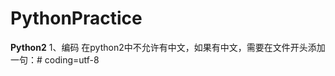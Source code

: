 # PythonPractice
**************************Python2**************************
1、编码
在python2中不允许有中文，如果有中文，需要在文件开头添加一句：# coding=utf-8